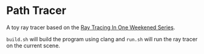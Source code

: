 # Path Tracer

A toy ray tracer based on the [Ray Tracing In One Weekened Series](https://raytracing.github.io).

`build.sh` will build the program using clang and `run.sh` will run the ray tracer on the current scene.
